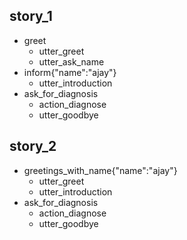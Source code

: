 

## story_1
* greet
   - utter_greet
   - utter_ask_name
* inform{"name":"ajay"}
   - utter_introduction
* ask_for_diagnosis
   - action_diagnose
   - utter_goodbye
   
## story_2
* greetings_with_name{"name":"ajay"}
   - utter_greet
   - utter_introduction
* ask_for_diagnosis
   - action_diagnose
   - utter_goodbye
